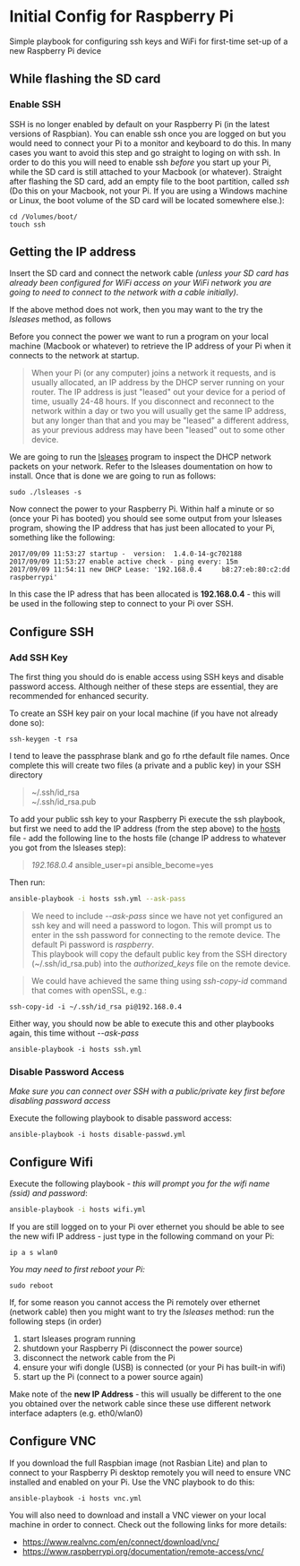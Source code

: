 # Initial Config for Raspberry Pi

Simple playbook for configuring ssh keys and WiFi for first-time set-up of a new Raspberry Pi device

## While flashing the SD card
### Enable SSH
SSH is no longer enabled by default on your Raspberry Pi (in the latest versions of Raspbian).  You can enable ssh once you are logged on but you would need to connect your Pi to a monitor and keyboard to do this.  In many cases you want to avoid this step and go straight to loging on with ssh.  In order to do this you will need to enable ssh *before* you start up your Pi, while the SD card is still attached to your Macbook (or whatever).  Straight after flashing the SD card, add an empty file to the boot partition, called *ssh* (Do this on your Macbook, not your Pi.  If you are using a Windows machine or Linux, the boot volume of the SD card will be located somewhere else.):
```
cd /Volumes/boot/
touch ssh
```

## Getting the IP address

Insert the SD card and connect the network cable *(unless your SD card has already been configured for WiFi access on your WiFi network you are going to need to connect to the network with a cable initially)*.

If the above method does not work, then you may want to the try the *lsleases* method, as follows

Before you connect the power we want to run a program on your local machine (Macbook or whatever) to retrieve the IP address of your Pi when it connects to the network at startup.  
> When your Pi (or any computer) joins a network it requests, and is usually allocated, an IP address by the DHCP server running on your router.  The IP address is just "leased" out your device for a period of time, usually 24-48 hours.  If you disconnect and reconnect to the network within a day or two you will usually get the same IP address, but any longer than that and you may be "leased" a different address, as your previous address may have been "leased" out to some other device.  

We are going to run the [lsleases](https://github.com/j-keck/lsleases) program to inspect the DHCP network packets on your network.  Refer to the lsleases doumentation on how to install.  Once that is done we are going to run as follows:
```
sudo ./lsleases -s
```
Now connect the power to your Raspberry Pi.  Within half a minute or so (once your Pi has booted) you should see some output from your lsleases program, showing the IP address that has just been allocated to your Pi, something like the following:
```
2017/09/09 11:53:27 startup -  version:  1.4.0-14-gc702188
2017/09/09 11:53:27 enable active check - ping every: 15m
2017/09/09 11:54:11 new DHCP Lease: '192.168.0.4     b8:27:eb:80:c2:dd raspberrypi'
```
In this case the IP adress that has been allocated is **192.168.0.4** - this will be used in the following step to connect to your Pi over SSH.

## Configure SSH
### Add SSH Key
The first thing you should do is enable access using SSH keys and disable password access.  Although neither of these steps are essential, they are recommended for enhanced security.

To create an SSH key pair on your local machine (if you have not already done so):
```
ssh-keygen -t rsa
```
I tend to leave the passphrase blank and go fo rthe default file names.  Once complete this will create two files (a private and a public key) in your SSH directory
> ~/.ssh/id_rsa  
> ~/.ssh/id_rsa.pub


To add your public ssh key to your Raspberry Pi execute the ssh playbook, but first we need to add the IP address (from the step above) to the [hosts](./hosts) file - add the following line to the hosts file (change IP address to whatever you got from the lsleases step):
> *192.168.0.4*  ansible_user=pi ansible_become=yes

Then run:
```sh
ansible-playbook -i hosts ssh.yml --ask-pass
```
> We need to include *--ask-pass* since we have not yet configured an ssh key and will need a password to logon.  This will prompt us to enter in the ssh password for connecting to the remote device.  The default Pi password is *raspberry*.  
This playbook will copy the default public key from the SSH directory (~/.ssh/id_rsa.pub) into the *authorized_keys* file on the remote device.  

> We could have achieved the same thing using *ssh-copy-id* command that comes with openSSL, e.g.:
```
ssh-copy-id -i ~/.ssh/id_rsa pi@192.168.0.4
```

Either way, you should now be able to execute this and other playbooks again, this time without *--ask-pass*
```
ansible-playbook -i hosts ssh.yml
```

### Disable Password Access
*Make sure you can connect over SSH with a public/private key first before disabling password access*

Execute the following playbook to disable password access:
```
ansible-playbook -i hosts disable-passwd.yml
```

## Configure Wifi
Execute the following playbook *- this will prompt you for the wifi name (ssid) and password*:
```sh
ansible-playbook -i hosts wifi.yml
```

If you are still logged on to your Pi over ethernet you should be able to see the new wifi IP address - just type in the following command on your Pi:
```
ip a s wlan0
```
*You may need to first reboot your Pi:*
```
sudo reboot
```

If, for some reason you cannot access the Pi remotely over ethernet (network cable) then you might want to try the *lsleases* method: run the following steps (in order)
1) start lsleases program running
2) shutdown your Raspberry Pi (disconnect the power source)
3) disconnect the network cable from the Pi
4) ensure your wifi dongle (USB) is connected (or your Pi has built-in wifi)
5) start up the Pi (connect to a power source again)

Make note of the **new IP Address** - this will usually be different to the one you obtained over the network cable since these use different network interface adapters (e.g. eth0/wlan0)

## Configure VNC

If you download the full Raspbian image (not Rasbian Lite) and plan to connect to your Raspberry Pi desktop remotely you will need to ensure VNC installed and enabled on your Pi.  Use the VNC playbook to do this:
```
ansible-playbook -i hosts vnc.yml
```

You will also need to download and install a VNC viewer on your local machine in order to connect.  Check out the following links for more details: 
* <https://www.realvnc.com/en/connect/download/vnc/>
* <https://www.raspberrypi.org/documentation/remote-access/vnc/>
